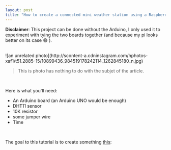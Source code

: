 ```yaml
---
layout: post
title: "How to create a connected mini weather station using a Raspberry pi and an Arduino board"
---
```


**Disclaimer**: This project can be done without the Arduino, I only used it to experiment with tying the two boards together (and because my pi looks better on its case :smile: ).

<br>
![an unrelated photo](http://scontent-a.cdninstagram.com/hphotos-xaf1/t51.2885-15/10899436_984519178242114_1262845180_n.jpg)

<br>

> This is photo has nothing to do with the subjet of the article.

<br>

Here is what you'll need:

* An Arduino board (an Arduino UNO would be enough)
* DHT11 sensor
* 10K resistor
* some jumper wire
* Time

<br>

The goal to this tutorial is to create something [this](http://weather.aissam.me):